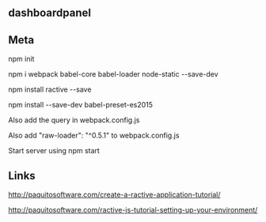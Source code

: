 dashboardpanel
--------------

Meta
----

npm init

npm i webpack babel-core babel-loader node-static --save-dev

npm install ractive --save

npm install --save-dev babel-preset-es2015

Also add the query in webpack.config.js

Also add "raw-loader": "^0.5.1"
to webpack.config.js

Start server using
npm start


Links
------

http://paquitosoftware.com/create-a-ractive-application-tutorial/

http://paquitosoftware.com/ractive-js-tutorial-setting-up-your-environment/
